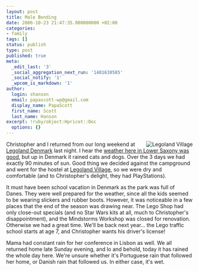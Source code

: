 ```yaml
---
layout: post
title: Male Bonding
date: 2006-10-23 21:47:35.000000000 +02:00
categories:
- family
tags: []
status: publish
type: post
published: true
meta:
  _edit_last: '3'
  _social_aggregation_next_run: '1401630585'
  _social_notify: '1'
  _wpcom_is_markdown: '1'
author:
  login: shanson
  email: papascott-wp@gmail.com
  display_name: PapaScott
  first_name: Scott
  last_name: Hanson
excerpt: !ruby/object:Hpricot::Doc
  options: {}
---
```

<p><a href="http://www.legoland-village.dk/default.asp?pageref=GB.Front"><img src="https://www.papascott.de/wordpress/wp-content/uploads/2006/10/legoland_village.gif" alt="Legoland Village" title="Legoland Village" align="right" border="0" /></a> Christopher and I returned from our long weekend at <a href="http://www.legoland.dk/">Legoland Denmark</a> last night. I hear the <a href="http://justcallmemausi.blogspot.com/2006/10/playing-with-fire.html">weather here in Lower Saxony was good</a>, but up in Denmark it rained cats and dogs. Over the 3 days we had exactly 90 minutes of sun. Good thing we decided against the campground and went for the hostel at <a href="http://www.legoland-village.dk/default.asp?pageref=GB.Front">Legoland Village</a>, so we were dry and comfortable (and to Christopher's delight, they had PlayStations).</p>
<p>It must have been school vacation in Denmark as the park was full of Danes. They were well prepared for the weather, since all the kids seemed to be wearing slickers and rubber boots. However, it was noticeable in a few places that the end of the season was drawing near. The Lego Shop had only close-out specials (and no Star Wars kits at all, much to Christopher's disappointment), and the Mindstorms Workshop was closed for renovation. Otherwise we had a great time. We'll be back next year... the Lego traffic school starts at age 7, and Christopher wants his driver's license!</p>
<p>Mama had constant rain for her conference in Lisbon as well. We all returned home late Sunday evening, and lo and behold, today it has rained the whole day here. We're unsure whether it's Portuguese rain that followed her home, or Danish rain that followed us. In either case, it's wet.</p>

